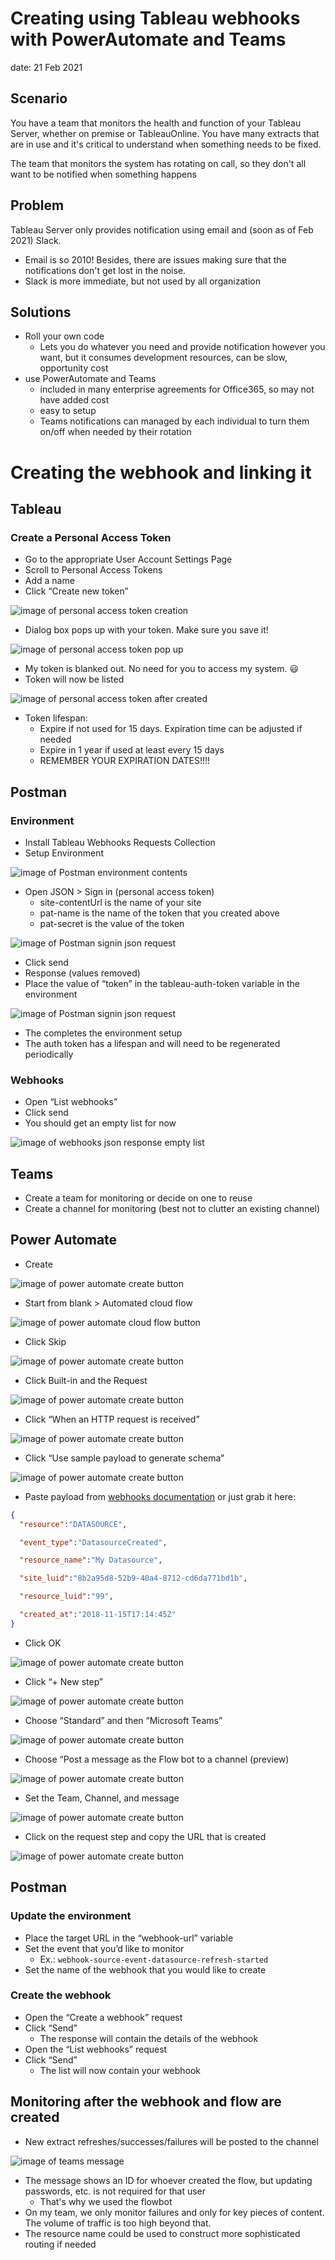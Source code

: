 # Creating using Tableau webhooks with PowerAutomate and Teams
date: 21 Feb 2021

## Scenario
You have a team that monitors the health and function of your Tableau Server, whether on premise or TableauOnline. You have many extracts that are in use and it's critical to understand when something needs to be fixed.

The team that monitors the system has rotating on call, so they don't all want to be notified when something happens

## Problem
Tableau Server only provides notification using email and (soon as of Feb 2021) Slack.
* Email is so 2010! Besides, there are issues making sure that the notifications don't get lost in the noise.
* Slack is more immediate, but not used by all organization

## Solutions
* Roll your own code
  * Lets you do whatever you need and provide notification however you want, but it consumes development resources, can be slow, opportunity cost
* use PowerAutomate and Teams
  * included in many enterprise agreements for Office365, so may not have added cost
  * easy to setup
  * Teams notifications can managed by each individual to turn them on/off when needed by their rotation

# Creating the webhook and linking it
## Tableau
### Create a Personal Access Token
*	Go to the appropriate User Account Settings Page
*	Scroll to Personal Access Tokens
*	Add a name
*	Click “Create new token”

![image of personal access token creation](images/webooks_and_teams/pat_creation_1.png)
* Dialog box pops up with your token. Make sure you save it!

![image of personal access token pop up](images/webooks_and_teams/pat_creation_2.png)
*	My token is blanked out. No need for you to access my system. :smiley:
*	Token will now be listed

![image of personal access token after created](images/webooks_and_teams/pat_creation_3.png)
* Token lifespan:
  * Expire if not used for 15 days. Expiration time can be adjusted if needed
  * Expire in 1 year if used at least every 15 days
  * REMEMBER YOUR EXPIRATION DATES!!!!

## Postman
### Environment
*	Install Tableau Webhooks Requests Collection
*	Setup Environment

![image of Postman environment contents](images/webooks_and_teams/postman_environment.png)

* Open JSON > Sign in (personal access token)
  * site-contentUrl is the name of your site
  * pat-name is the name of the token that you created above
  * pat-secret is the value of the token

![image of Postman signin json request](images/webooks_and_teams/postman_signin_json_request.png)

*	Click send
*	Response (values removed)
  * Place the value of “token” in the tableau-auth-token variable in the environment

![image of Postman signin json request](images/webooks_and_teams/postman_signin_json_response.png)
*	The completes the environment setup
*	The auth token has a lifespan and will need to be regenerated periodically
### Webhooks
*	Open “List webhooks”
*	Click send
*	You should get an empty list for now

![image of webhooks json response empty list](images/webooks_and_teams/webhooks_json_response_empty_list.png)

## Teams
*	Create a team for monitoring or decide on one to reuse
*	Create a channel for monitoring (best not to clutter an existing channel)

## Power Automate
*	Create

![image of power automate create button](images/webooks_and_teams/power_automate_create_1.png)
*	Start from blank > Automated cloud flow

![image of power automate cloud flow button](images/webooks_and_teams/power_automate_create_2.png)
*	Click Skip

![image of power automate create button](images/webooks_and_teams/power_automate_create_3.png)
*	Click Built-in and the Request

![image of power automate create button](images/webooks_and_teams/power_automate_create_4.png)
*	Click “When an HTTP request is received”

![image of power automate create button](images/webooks_and_teams/power_automate_create_5.png)
*	Click “Use sample payload to generate schema”

![image of power automate create button](images/webooks_and_teams/power_automate_create_6.png)
*	Paste payload from [webhooks documentation](https://help.tableau.com/current/developer/webhooks/en-us/docs/webhooks-events-payload.html) or just grab it here:

```json
{
  "resource":"DATASOURCE",

  "event_type":"DatasourceCreated",

  "resource_name":"My Datasource",

  "site_luid":"8b2a95d8-52b9-40a4-8712-cd6da771bd1b",

  "resource_luid":"99",

  "created_at":"2018-11-15T17:14:45Z"
}
```
*	Click OK

![image of power automate create button](images/webooks_and_teams/power_automate_create_7.png)
*	Click “+ New step”

![image of power automate create button](images/webooks_and_teams/power_automate_create_8.png)
*	Choose “Standard” and then “Microsoft Teams”

![image of power automate create button](images/webooks_and_teams/power_automate_create_9.png)
*	Choose “Post a message as the Flow bot to a channel (preview)

![image of power automate create button](images/webooks_and_teams/power_automate_create_10.png)
*	Set the Team, Channel, and message

![image of power automate create button](images/webooks_and_teams/power_automate_create_11.png)
*	Click on the request step and copy the URL that is created

![image of power automate create button](images/webooks_and_teams/power_automate_create_12.png)
## Postman
### Update the environment
*	Place the target URL in the “webhook-url” variable
* Set the event that you’d like to monitor
  * Ex.: `webhook-source-event-datasource-refresh-started`
*	Set the name of the webhook that you would like to create
### Create the webhook
*	Open the “Create a webhook” request
* Click “Send”
  * The response will contain the details of the webhook
*	Open the “List webhooks” request
* Click “Send”
  * The list will now contain your webhook
## Monitoring after the webhook and flow are created
*	New extract refreshes/successes/failures will be posted to the channel

![image of teams message](images/webooks_and_teams/teams_message.png)

* The message shows an ID for whoever created the flow, but updating passwords, etc. is not required for that user
  * That's why we used the flowbot
*	On my team, we only monitor failures and only for key pieces of content. The volume of traffic is too high beyond that.
*	The resource name could be used to construct more sophisticated routing if needed
